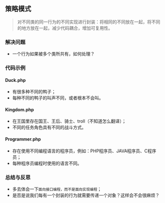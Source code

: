 ## 策略模式
> 对不同类的同一行为的不同实现进行封装：将相同的不同放在一起，将不同的地方放在一起，减少代码耦合，增加可复用性。

### 解决问题
* 一个行为如果被多个类所共有，如何处理？

### 代码示例
#### Duck.php
* 有很多种不同的鸭子；
* 每种不同的鸭子的叫声不同，或者根本不会叫。

#### Kingdom.php
* 在王国里存在国王、王后、骑士、troll（不知道怎么翻译）；
* 不同的任务角色具有不同的战斗方式。

#### Programmer.php
* 存在使用不同编程语言的程序员，例如：PHP程序员、JAVA程序员、C程序员；
* 每种程序员编程时使用的语言不同。

### 总结与反思
* 多去体会一下`面向接口编程，而不是面向实现编程`；
* 是否是说我们每有一个封装的行为就需要传递一个对象？这样会不会很麻烦？